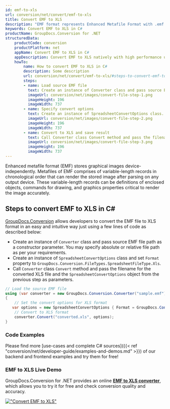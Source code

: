 ```yaml
---
id: emf-to-xls
url: conversion/net/convert/emf-to-xls
title: Convert EMF to XLS
description: "EMF format represents Enhanced Metafile Format with .emf extension. Learn how to convert EMF to XLS file programmatically in C# language using GroupDocs.Conversion for .NET library."
keywords: Convert EMF to XLS in C#
productName: GroupDocs.Conversion for .NET
structuredData:
    productCode: conversion
    productPlatform: net
    appName: Convert EMF to XLS in C#
    appDescription: Convert EMF to XLS natively with high performance using C# language and server side GroupDocs.Conversion for .NET APIs, without the use of any software like Microsoft or Open Office.
    howTo:
        name: How to convert EMF to XLS in C# 
        description: Some description
        url: conversion/net/convert/emf-to-xls/#steps-to-convert-emf-to-xls-in-c
        steps:
        - name: Load source EMF file 
          text: Create an instance of Converter class and pass source EMF file path as a constructor parameter. You may specify absolute or relative file path as per your requirements. 
          imageUrl: conversion/net/images/convert-file-step-1.png
          imageHeight: 196
          imageWidth: 737
        - name: Specify convert options 
          text: Create an instance of SpreadsheetConvertOptions class.
          imageUrl: conversion/net/images/convert-file-step-2.png
          imageHeight: 196
          imageWidth: 737
        - name: Convert to XLS and save result 
          text: Call Converter class Convert method and pass the filename for the converted HTML file and the SpreadsheetConvertOptions object from the previous step as parameters.
          imageUrl: conversion/net/images/convert-file-step-3.png
          imageHeight: 196
          imageWidth: 737
---
```


Enhanced metafile format (EMF) stores graphical images device-independently. Metafiles of EMF comprises of variable-length records in chronological order that can render the stored image after parsing on any output device. These variable-length records can be definitions of enclosed objects, commands for drawing, and graphics properties critical to render the image accurately.

## Steps to convert EMF to XLS in C#

[GroupDocs.Conversion](https://products.groupdocs.com/conversion/net) allows developers to convert the EMF file to XLS format in an easy and intuitive way just using a few lines of code as described below:

* Create an instance of `Converter` class and pass source EMF file path as a constructor parameter. You may specify absolute or relative file path as per your requirements. 
* Create an instance of `SpreadsheetConvertOptions` class and set `Format` property to `GroupDocs.Conversion.FileTypes.SpreadsheetFileType.Xls`.
* Call `Converter` class `Convert` method and pass the filename for the converted XLS file and the `SpreadsheetConvertOptions` object from the previous step as parameters.

```csharp
// Load the source EMF file
using (var converter = new GroupDocs.Conversion.Converter("sample.emf"))
{
    // Set the convert options for XLS format
   var options = new SpreadsheetConvertOptions { Format = GroupDocs.Conversion.FileTypes.SpreadsheetFileType.Xls };
    // Convert to XLS format
    converter.Convert("converted.xls", options);
}
```

### Code Examples

Please find more [use-cases and complete C# sources]({{< ref "conversion/net/developer-guide/examples-and-demos.md" >}}) of our backend and frontend examples and try them for free!

### EMF to XLS Live Demo

GroupDocs.Conversion for .NET provides an online [**EMF to XLS converter**](https://products.groupdocs.app/conversion/emf-to-xls), which allows you to try it for free and check conversion quality and accuracy.

[!["Convert EMF to XLS"](conversion/net/images/convert-to-xls/convert-emf-to-xls.png)](https://products.groupdocs.app/conversion/emf-to-xls)
